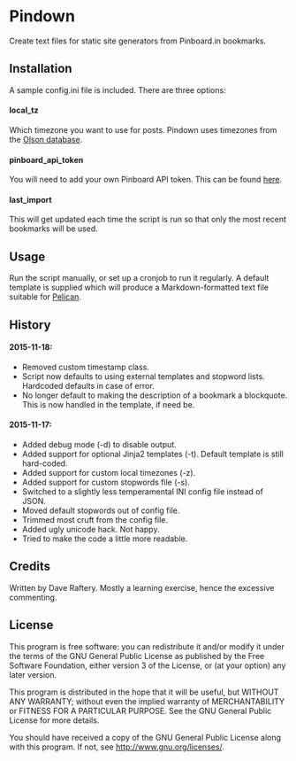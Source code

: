 # Pindown

Create text files for static site generators from Pinboard.in bookmarks.

## Installation

A sample config.ini file is included. There are three options:

#### local_tz

Which timezone you want to use for posts. Pindown uses timezones from the [Olson database](https://en.wikipedia.org/wiki/List_of_tz_database_time_zones).

#### pinboard_api_token

You will need to add your own Pinboard API token. This can be found [here](https://pinboard.in/settings/password). 

#### last_import

This will get updated each time the script is run so that only the most recent bookmarks will be used.

## Usage

Run the script manually, or set up a cronjob to run it regularly. A default template is supplied which will produce a Markdown-formatted text file suitable for [Pelican](http://blog.getpelican.com).

## History

#### 2015-11-18:

+ Removed custom timestamp class.
+ Script now defaults to using external templates and stopword lists. Hardcoded defaults in case of error.
+ No longer default to making the description of a bookmark a blockquote. This is now handled in the template, if need be.

#### 2015-11-17:

+ Added debug mode (-d) to disable output.
+ Added support for optional Jinja2 templates (-t). Default template is still hard-coded.
+ Added support for custom local timezones (-z).
+ Added support for custom stopwords file (-s).
+ Switched to a slightly less temperamental INI config file instead of JSON.
+ Moved default stopwords out of config file.
+ Trimmed most cruft from the config file.
+ Added ugly unicode hack. Not happy.
+ Tried to make the code a little more readable.


## Credits

Written by Dave Raftery. Mostly a learning exercise, hence the excessive commenting.

## License

This program is free software: you can redistribute it and/or modify
it under the terms of the GNU General Public License as published by
the Free Software Foundation, either version 3 of the License, or
(at your option) any later version.

This program is distributed in the hope that it will be useful,
but WITHOUT ANY WARRANTY; without even the implied warranty of
MERCHANTABILITY or FITNESS FOR A PARTICULAR PURPOSE.  See the
GNU General Public License for more details.

You should have received a copy of the GNU General Public License
along with this program.  If not, see <http://www.gnu.org/licenses/>.